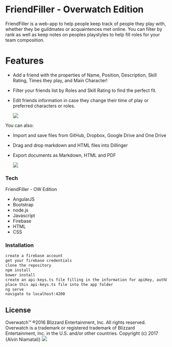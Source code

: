 # FriendFiller - Overwatch Edition
FriendFiller is a web-app to help people keep track of people they play with, whether they be guildmates or acquaintences met online.  You can filter by rank as well as keep notes on peoples playstyles to help fill roles for your team composition.

# Features

  - Add a friend with the properties of Name, Position, Description, Skill Rating, Times they play, and Main Character!
  - Filter your friends list by Roles and Skill Rating to find the perfect fit.
  - Edit friends information in case they change their time of play or preferred characters or roles.

    ![](https://firebasestorage.googleapis.com/v0/b/testdb-643b7.appspot.com/o/snip1.JPG?alt=media&token=77052805-dd78-4560-8f2c-ee51c273ce8a)

You can also:
  - Import and save files from GitHub, Dropbox, Google Drive and One Drive
  - Drag and drop markdown and HTML files into Dillinger
  - Export documents as Markdown, HTML and PDF

    ![](https://firebasestorage.googleapis.com/v0/b/testdb-643b7.appspot.com/o/snip4.JPG?alt=media&token=fded75f5-a60e-419f-9252-b00c67f61756)

### Tech

FriendFiller - OW Edition

* AngularJS
* Bootstrap
* node.js
* Javascript
* Firebase
* HTML
* CSS


### Installation

```sh
create a firebase account
get your firebase credentials
clone the repository
npm install
bower install
create an api-keys.ts file filling in the information for apiKey, authDomaind, databaseURL, storageBucket, messagingSenderId with the information obtained from your database webapp on firebase
place this api-keys.ts file into the app folder
ng serve
navigate to localhost:4200
```
License
----
Overwatch™
®2016 Blizzard Entertainment, Inc. All rights reserved. Overwatch is a trademark or registered trademark of Blizzard Entertainment, Inc. in the U.S. and/or other countries.
Copyright (c) 2017 {Alvin Niamatali}
 ![](https://firebasestorage.googleapis.com/v0/b/testdb-643b7.appspot.com/o/snip2.JPG?alt=media&token=9c3be3eb-8b1c-4876-9033-a9b43bd547f8)
